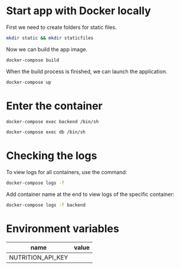 # Start app with Docker locally

First we need to create folders for static files.
```bash
mkdir static && mkdir staticfiles
```

Now we can build the app image.
```bash
docker-compose build
```

When the build process is finished, we can launch the application.
```bash
docker-compose up
```

# Enter the container

```bash
docker-compose exec backend /bin/sh
```
```bash
docker-compose exec db /bin/sh
```

# Checking the logs

To view logs for all containers, use the command:
```bash
docker-compose logs -f
```

Add container name at the end to view logs of the specific container:
```bash
docker-compose logs -f backend
```

# Environment variables
| name              | value |
|-------------------|-------|
| NUTRITION_API_KEY |       |


